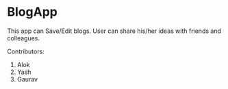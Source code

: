 # BlogApp
This app can Save/Edit blogs. User can share his/her ideas with friends and colleagues.

Contributors:
1. Alok
2. Yash
3. Gaurav
